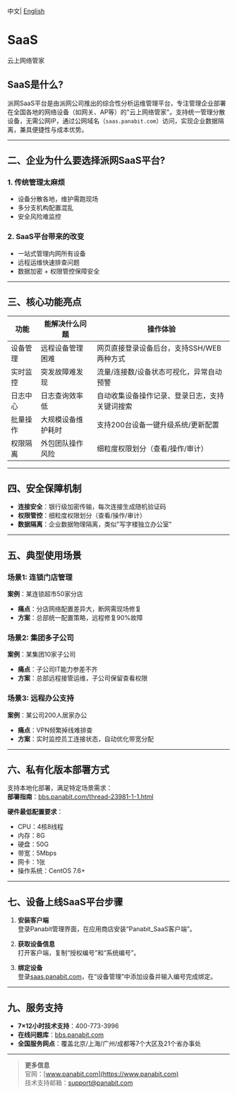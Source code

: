 <p>
    中文| <a href="README_EN.md"> English <a/>  
</p>

# SaaS
云上网络管家

## SaaS是什么?

派网SaaS平台是由派网公司推出的综合性分析运维管理平台，专注管理企业部署在全国各地的网络设备（如网关、AP等）的"云上网络管家"。支持统一管理分散设备，无需公网IP，通过公网域名（`saas.panabit.com`）访问，实现企业数据隔离，兼具便捷性与成本优势。

---

## 二、企业为什么要选择派网SaaS平台?

### 1. 传统管理太麻烦
- 设备分散各地，维护需跑现场  
- 多分支机构配置混乱  
- 安全风险难监控  

### 2. SaaS平台带来的改变
- 一站式管理内网所有设备  
- 远程运维快速排查问题  
- 数据加密 + 权限管控保障安全  

---

## 三、核心功能亮点

| 功能         | 能解决什么问题               | 操作体验                                                                 |
|--------------|------------------------------|--------------------------------------------------------------------------|
| 设备管理     | 远程设备管理困难             | 网页直接登录设备后台，支持SSH/WEB两种方式                                |
| 实时监控     | 突发故障难发现               | 流量/连接数/设备状态可视化，异常自动预警                                 |
| 日志中心     | 日志查询效率低               | 自动收集设备操作记录、登录日志，支持关键词搜索                           |
| 批量操作     | 大规模设备维护耗时           | 支持200台设备一键升级系统/更新配置                                       |
| 权限隔离     | 外包团队操作风险             | 细粒度权限划分（查看/操作/审计）                                         |

---

## 四、安全保障机制
- **连接安全**：银行级加密传输，每次连接生成随机验证码  
- **权限管控**：细粒度权限划分（查看/操作/审计）  
- **数据隔离**：企业数据物理隔离，类似"写字楼独立办公室"  

---

## 五、典型使用场景

### 场景1: 连锁门店管理  
**案例**：某连锁超市50家分店  
- **痛点**：分店网络配置差异大，断网需现场修复  
- **方案**：总部统一配置策略，远程修复90%故障  

### 场景2: 集团多子公司  
**案例**：某集团10家子公司  
- **痛点**：子公司IT能力参差不齐  
- **方案**：总部远程接管运维，子公司保留查看权限  

### 场景3: 远程办公支持  
**案例**：某公司200人居家办公  
- **痛点**：VPN频繁掉线难排查  
- **方案**：实时监控员工连接状态，自动优化带宽分配  

---

## 六、私有化版本部署方式  
支持本地化部署，满足特定场景需求：  
**部署指南**：[bbs.panabit.com/thread-23981-1-1.html](https://bbs.panabit.com/thread-23981-1-1.html)  

**硬件最低配置要求**：  
- CPU：4核8线程  
- 内存：8G  
- 硬盘：50G  
- 带宽：5Mbps  
- 网卡：1张  
- 操作系统：CentOS 7.6+  

---

## 七、设备上线SaaS平台步骤  
1. **安装客户端**  
   登录Panabit管理界面，在应用商店安装“Panabit_SaaS客户端”。  

2. **获取设备信息**  
   打开客户端，复制“授权编号”和“系统编号”。  

3. **绑定设备**  
   登录[saas.panabit.com](https://saas.panabit.com)，在“设备管理”中添加设备并输入编号完成绑定。  

---

## 九、服务支持  
- **7×12小时技术支持**：400-773-3996  
- **在线问题库**：[bbs.panabit.com](https://bbs.panabit.com)  
- **全国服务网点**：覆盖北京/上海/广州/成都等7个大区及21个省办事处  

---

> **更多信息**  
> 官网：[www.panabit.com](https://www.panabit.com)  
> 技术支持邮箱：support@panabit.com
```
